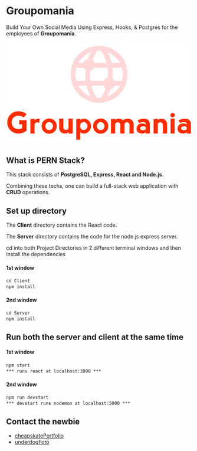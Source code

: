 # Groupomania

Build Your Own Social Media Using Express, Hooks, & Postgres for the employees of **Groupomania**.

![logo](./Public/images/icon-left-font.png "logo, GROUPOMANIA")

## What is PERN Stack?

This stack consists of **PostgreSQL, Express, React and Node.js**.

Combining these techs, one can build a full-stack web application with **CRUD** operations.

## Set up directory

The **Client** directory contains the React code.

The **Server** directory contains the code for the node.js express server.


cd into both Project Directories in 2 different terminal windows and then install the dependencies

#### 1st window

    cd Client
    npm install

#### 2nd window

    cd Server
    npm install

## Run both the server and client at the same time

#### 1st window

    npm start
    *** runs react at localhost:3000 ***

#### 2nd window

    npm run devstart
    *** devstart runs nodemon at localhost:5000 ***

## Contact the newbie

- [cheapskatePortfolio](https://git504.github.io/cheapskatePortfolio/ "card, FRONTEND REACT")
- [underdogFoto](https://git504.github.io/underdogF/ "card, FOTO")
